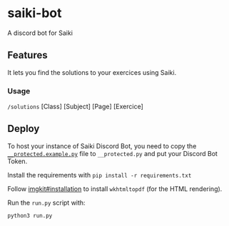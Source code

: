 # saiki-bot

 A discord bot for Saiki

## Features

It lets you find the solutions to your exercices using Saiki.

### Usage

`/solutions` [Class] [Subject] [Page] [Exercice]

## Deploy

To host your instance of Saiki Discord Bot, you need to copy the [`__protected.example.py`](__protected.example.py) file to `__protected.py` and put your Discord Bot Token.

Install the requirements with `pip install -r requirements.txt`

Follow [imgkit#installation](https://github.com/jarrekk/imgkit#installation) to install `wkhtmltopdf` (for the HTML rendering).

Run the `run.py` script with:

```bash
python3 run.py
```
